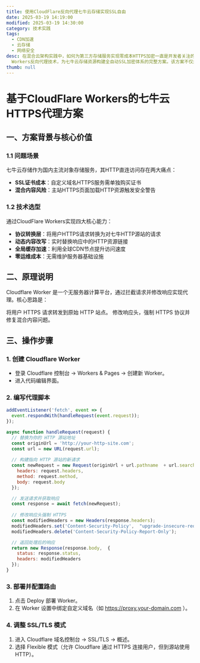 ```yaml
---
title: 使用CloudFlare反向代理七牛云存储实现SSL自由
date: 2025-03-19 14:19:00
modified: 2025-03-19 14:30:00
category: 技术实践
tags:
  - CDN加速
  - 云存储
  - 网络安全
desc: 在混合云架构实践中，如何为第三方存储服务实现零成本HTTPS加密一直是开发者关注的焦点。本文将深入解析通过CloudFlare
  Workers反向代理技术，为七牛云存储资源构建全自动SSL加密体系的完整方案。该方案不仅规避了传统SSL证书部署的复杂流程，还能实现全球CDN加速与内容安全策略的统一管控。
thumb: null
---
```


# 基于CloudFlare Workers的七牛云HTTPS代理方案

## 一、方案背景与核心价值

### 1.1 问题场景

七牛云存储作为国内主流对象存储服务，其HTTP直连访问存在两大痛点：

- **SSL证书成本**：自定义域名HTTPS服务需单独购买证书
- **混合内容风险**：主站HTTPS页面加载HTTP资源触发安全警告

### 1.2 技术选型

通过CloudFlare Workers实现四大核心能力：

- **协议转换层**：将用户HTTPS请求转换为对七牛HTTP源站的请求
- **动态内容改写**：实时替换响应中的HTTP资源链接
- **全局缓存加速**：利用全球CDN节点提升访问速度
- **零运维成本**：无需维护服务器基础设施

## 二、原理说明

Cloudflare Worker 是一个无服务器计算平台，通过拦截请求并修改响应实现代理。核心思路是：

将用户 HTTPS 请求转发到原始 HTTP 站点。
修改响应头，强制 HTTPS 协议并修复混合内容问题。

## 三、操作步骤

### 1. 创建 Cloudflare Worker

- 登录 Cloudflare 控制台 → Workers & Pages → 创建新 Worker。
- 进入代码编辑界面。

### 2. 编写代理脚本

```Javascript
addEventListener('fetch', event => {
  event.respondWith(handleRequest(event.request)); 
});

async function handleRequest(request) {
  // 替换为你的 HTTP 源站地址 
  const originUrl = 'http://your-http-site.com'; 
  const url = new URL(request.url); 
  
  // 构建指向 HTTP 源站的新请求 
  const newRequest = new Request(originUrl + url.pathname  + url.search,  {
    headers: request.headers, 
    method: request.method, 
    body: request.body  
  });

  // 发送请求并获取响应 
  const response = await fetch(newRequest);
  
  // 修改响应头强制 HTTPS 
  const modifiedHeaders = new Headers(response.headers); 
  modifiedHeaders.set('Content-Security-Policy',  "upgrade-insecure-requests");
  modifiedHeaders.delete('Content-Security-Policy-Report-Only'); 

  // 返回处理后的响应 
  return new Response(response.body,  {
    status: response.status, 
    headers: modifiedHeaders 
  });
}

```

### 3. 部署并配置路由

1. 点击 Deploy 部署 Worker。
2. 在 Worker 设置中绑定自定义域名（如 <https://proxy.your-domain.com> ）。

### 4. 调整 SSL/TLS 模式

1. 进入 Cloudflare 域名控制台 → SSL/TLS → 概述。
2. 选择 Flexible 模式（允许 Cloudflare 通过 HTTPS 连接用户，但到源站使用 HTTP）。
